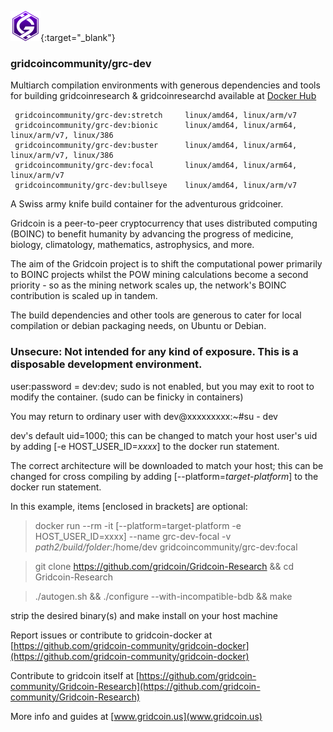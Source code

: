 ![gridcoin logo](https://github.com/gridcoin-community/Gridcoin-Research/blob/development/share/icons/hicolor/48x48/apps/gridcoinresearch.png "gridcoin logo"){:target="_blank"}

### gridcoincommunity/grc-dev

Multiarch compilation environments with generous dependencies and tools for building gridcoinresearch & gridcoinresearchd available at [Docker Hub](https://hub.docker.com/r/gridcoincommunity/grc-dev)

     gridcoincommunity/grc-dev:stretch     linux/amd64, linux/arm/v7
     gridcoincommunity/grc-dev:bionic      linux/amd64, linux/arm64, linux/arm/v7, linux/386
     gridcoincommunity/grc-dev:buster      linux/amd64, linux/arm64, linux/arm/v7, linux/386
     gridcoincommunity/grc-dev:focal       linux/amd64, linux/arm64, linux/arm/v7
     gridcoincommunity/grc-dev:bullseye    linux/amd64, linux/arm/v7


A Swiss army knife build container for the adventurous gridcoiner.

Gridcoin is a peer-to-peer cryptocurrency that uses distributed computing (BOINC) to benefit humanity by advancing the progress of medicine, biology, climatology, mathematics, astrophysics, and more.

The aim of the Gridcoin project is to shift the computational power primarily to BOINC projects whilst the POW mining calculations become a second priority - so as the mining network scales up, the network's BOINC contribution is scaled up in tandem.

The build dependencies and other tools are generous to cater for local compilation or debian packaging needs, on Ubuntu or Debian.

### Unsecure: Not intended for any kind of exposure. This is a disposable development environment.

user:password = dev:dev; sudo is not enabled, but you may exit to root to modify the container. (sudo can be finicky in containers)

You may return to ordinary user with dev@xxxxxxxxx:~#su - dev

dev's default uid=1000; this can be changed to match your host user's uid by adding [-e HOST_USER_ID=*xxxx*] to the docker run statement.

The correct architecture will be downloaded to match your host; this can be changed for cross compiling by adding [--platform=*target-platform*] to the docker run statement.

In this example, items [enclosed in brackets] are optional:

>docker run --rm -it [--platform=target-platform -e HOST_USER_ID=xxxx] --name grc-dev-focal -v *path2/build/folder*:/home/dev gridcoincommunity/grc-dev:focal

>git clone https://github.com/gridcoin/Gridcoin-Research && cd Gridcoin-Research

>./autogen.sh && ./configure --with-incompatible-bdb && make

strip the desired binary(s) and make install on your host machine

Report issues or contribute to gridcoin-docker at [https://github.com/gridcoin-community/gridcoin-docker](https://github.com/gridcoin-community/gridcoin-docker)

Contribute to gridcoin itself at [https://github.com/gridcoin-community/Gridcoin-Research](https://github.com/gridcoin-community/Gridcoin-Research)

More info and guides at [www.gridcoin.us](www.gridcoin.us)
